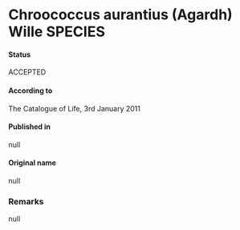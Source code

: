 # Chroococcus aurantius (Agardh) Wille SPECIES

#### Status
ACCEPTED

#### According to
The Catalogue of Life, 3rd January 2011

#### Published in
null

#### Original name
null

### Remarks
null
